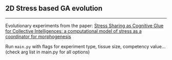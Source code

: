 ## 2D Stress based GA evolution
---

Evolutionary experiments from the paper: [Stress Sharing as Cognitive Glue for Collective Intelligences: a computational model of stress as a coordinator for morphogenesis]


Run `main.py` with flags for experiment type, tissue size, competency value... (check arg list in main.py for all options) 

[Stress Sharing as Cognitive Glue for Collective Intelligences: a computational model of stress as a coordinator for morphogenesis]: https://osf.io/preprints/osf/9y8ku



